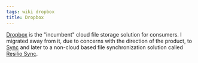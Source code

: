```yaml
---
tags: wiki dropbox
title: Dropbox
---
```


[Dropbox](https://www.dropbox.com/) is the "incumbent" cloud file storage solution for consumers. I migrated away from it, due to concerns with the direction of the product, to [Sync](/wiki/Sync) and later to a non-cloud based file synchronization solution called [Resilio Sync](/wiki/Resilio_Sync).
